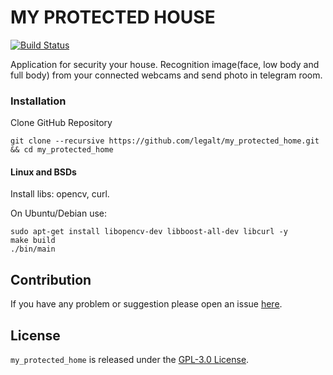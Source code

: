 MY PROTECTED HOUSE
============================

[![Build Status](https://travis-ci.org/legalt/my_protected_home.svg?branch=master)](https://travis-ci.org/legalt/my_protected_home)

Application for security your house.
Recognition image(face, low body and full body) from your connected webcams and send photo in telegram room.

### Installation

Clone GitHub Repository

    git clone --recursive https://github.com/legalt/my_protected_home.git && cd my_protected_home

#### Linux and BSDs

Install libs: opencv, curl.

On Ubuntu/Debian use: 

    sudo apt-get install libopencv-dev libboost-all-dev libcurl -y
    make build
    ./bin/main


## Contribution ##

If you have any problem or suggestion please open an issue [here](https://github.com/legalt/my_protected_home/issues).

## License ##

`my_protected_home` is released under the [GPL-3.0 License](http://opensource.org/licenses/GPL-3.0).
